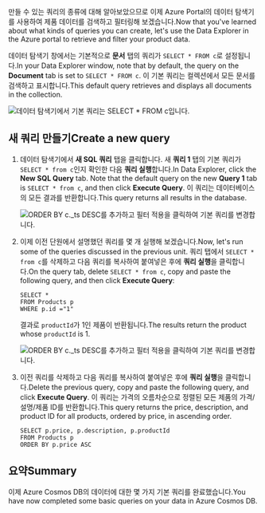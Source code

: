 <span data-ttu-id="c6a18-101">만들 수 있는 쿼리의 종류에 대해 알아보았으므로 이제 Azure Portal의 데이터 탐색기를 사용하여 제품 데이터를 검색하고 필터링해 보겠습니다.</span><span class="sxs-lookup"><span data-stu-id="c6a18-101">Now that you've learned about what kinds of queries you can create, let's use the Data Explorer in the Azure portal to retrieve and filter your product data.</span></span>

<span data-ttu-id="c6a18-102">데이터 탐색기 창에서는 기본적으로 **문서** 탭의 쿼리가 `SELECT * FROM c`로 설정됩니다.</span><span class="sxs-lookup"><span data-stu-id="c6a18-102">In your Data Explorer window, note that by default, the query on the **Document** tab is set to `SELECT * FROM c`.</span></span> <span data-ttu-id="c6a18-103">이 기본 쿼리는 컬렉션에서 모든 문서를 검색하고 표시합니다.</span><span class="sxs-lookup"><span data-stu-id="c6a18-103">This default query retrieves and displays all documents in the collection.</span></span>

![데이터 탐색기에서 기본 쿼리는 SELECT \* FROM c입니다.](../media-draft/4-run-queries/azure-cosmosdb-data-explorer-query.png)

## <a name="create-a-new-query"></a><span data-ttu-id="c6a18-105">새 쿼리 만들기</span><span class="sxs-lookup"><span data-stu-id="c6a18-105">Create a new query</span></span>

1. <span data-ttu-id="c6a18-106">데이터 탐색기에서 **새 SQL 쿼리** 탭을 클릭합니다. 새 **쿼리 1** 탭의 기본 쿼리가 `SELECT * from c`인지 확인한 다음 **쿼리 실행**합니다.</span><span class="sxs-lookup"><span data-stu-id="c6a18-106">In Data Explorer, click the **New SQL Query** tab. Note that the default query on the new  **Query 1** tab is `SELECT * from c`, and then click **Execute Query**.</span></span> <span data-ttu-id="c6a18-107">이 쿼리는 데이터베이스의 모든 결과를 반환합니다.</span><span class="sxs-lookup"><span data-stu-id="c6a18-107">This query returns all results in the database.</span></span>

    ![ORDER BY c._ts DESC를 추가하고 필터 적용을 클릭하여 기본 쿼리를 변경합니다.](../media-draft/4-run-queries/azure-cosmosdb-data-explorer-edit-query.png)

2. <span data-ttu-id="c6a18-109">이제 이전 단원에서 설명했던 쿼리를 몇 개 실행해 보겠습니다.</span><span class="sxs-lookup"><span data-stu-id="c6a18-109">Now, let's run some of the queries discussed in the previous unit.</span></span> <span data-ttu-id="c6a18-110">쿼리 탭에서 `SELECT * from c`를 삭제하고 다음 쿼리를 복사하여 붙여넣은 후에 **쿼리 실행**을 클릭합니다.</span><span class="sxs-lookup"><span data-stu-id="c6a18-110">On the query tab, delete `SELECT * from c`, copy and paste the following query, and then click **Execute Query**:</span></span>

    ```
    SELECT *
    FROM Products p
    WHERE p.id ="1"
    ```

    <span data-ttu-id="c6a18-111">결과로 `productId`가 1인 제품이 반환됩니다.</span><span class="sxs-lookup"><span data-stu-id="c6a18-111">The results return the product whose `productId` is 1.</span></span>

    ![ORDER BY c._ts DESC를 추가하고 필터 적용을 클릭하여 기본 쿼리를 변경합니다.](../media-draft/4-run-queries/azure-cosmosdb-data-explorer-query-by-id.png)

3. <span data-ttu-id="c6a18-113">이전 쿼리를 삭제하고 다음 쿼리를 복사하여 붙여넣은 후에 **쿼리 실행**을 클릭합니다.</span><span class="sxs-lookup"><span data-stu-id="c6a18-113">Delete the previous query, copy and paste the following query, and click **Execute Query**.</span></span> <span data-ttu-id="c6a18-114">이 쿼리는 가격의 오름차순으로 정렬된 모든 제품의 가격/설명/제품 ID를 반환합니다.</span><span class="sxs-lookup"><span data-stu-id="c6a18-114">This query returns the price, description, and product ID for all products, ordered by price, in ascending order.</span></span>
 
    ```
    SELECT p.price, p.description, p.productId
    FROM Products p
    ORDER BY p.price ASC
    ```

## <a name="summary"></a><span data-ttu-id="c6a18-115">요약</span><span class="sxs-lookup"><span data-stu-id="c6a18-115">Summary</span></span>

<span data-ttu-id="c6a18-116">이제 Azure Cosmos DB의 데이터에 대한 몇 가지 기본 쿼리를 완료했습니다.</span><span class="sxs-lookup"><span data-stu-id="c6a18-116">You have now completed some basic queries on your data in Azure Cosmos DB.</span></span> 